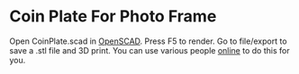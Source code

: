 # Coin Plate For Photo Frame
Open CoinPlate.scad in [OpenSCAD](https://openscad.org/downloads.html).
Press F5 to render.
Go to file/export to save a .stl file and 3D print.
You  can use various people [online](https://www.google.com/search?q=local+3d+printing+services+near+me) to do this for you.
